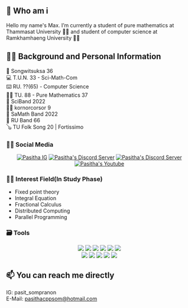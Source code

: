 ## 🤔 Who am i 
Hello my name's Max. I’m currently a student of pure mathematics at Thammasat University 👨‍🎓 and student of computer science at Ramkhamhaeng University 👨‍💻

## 👏🏻 Background and Personal Information
👦 Songwitsuksa 36</br>
💻 T.U.N. 33 - Sci-Math-Com</br>
⌨️ RU. ??(65) - Computer Science</br>
👩‍💻 TU. 88 - Pure Mathematics 37</br>
🎼 SciBand 2022</br>
🤼‍♀️ kornorcorsor 9</br>
🎸 SaMath Band 2022</br>
🎵 RU Band 66</br>
🪕 TU Folk Song 20 | Fortissimo

### 🤹‍♂️ Social Media
<div align="center">
  <a href="https://www.instagram.com/pasit_sompranon/"><img src="https://img.shields.io/badge/Instagram-E4405F?style=for-the-badge&logo=instagram&logoColor=white" alt="Pasitha IG" /></a>
  <a href="https://discord.gg/krW7tYS"><img src="https://img.shields.io/badge/Discord-7289DA?style=for-the-badge&logo=discord&logoColor=white" alt="Pasitha's Discord Server" /></a>
  <a href="https://open.spotify.com/user/316rqgubdol3sszx7srkhmk4ieye"><img src="https://img.shields.io/badge/Spotify-1ED760?&style=for-the-badge&logo=spotify&logoColor=white" alt="Pasitha's Discord Server" /></a>
  <a href="https://youtube.com/@pasitha2988"><img src="https://img.shields.io/badge/YouTube-FF0000?style=for-the-badge&logo=youtube&logoColor=white" alt="Pasitha's Youtube" /></a>
</div>

### 👨‍🔬 Interest Field(In Study Phase)
- Fixed point theory
- Integral Equation
- Fractional Calculus
- Distributed Computing
- Parallel Programming

### 🗃 Tools
<div align="center">
  <img src="https://img.shields.io/badge/Windows-0078D6?style=for-the-badge&logo=windows&logoColor=white" />
  <img src="https://img.shields.io/badge/Ubuntu-E95420?style=for-the-badge&logo=ubuntu&logoColor=white" />
  <img src="https://img.shields.io/badge/VIM-%2311AB00.svg?&style=for-the-badge&logo=vim&logoColor=white" />
  <img src="https://img.shields.io/badge/NeoVim-%2357A143.svg?&style=for-the-badge&logo=neovim&logoColor=white" />
  <img src="https://img.shields.io/badge/Visual_Studio-5C2D91?style=for-the-badge&logo=visual%20studio&logoColor=white" />
  <img src="https://img.shields.io/badge/Visual_Studio_Code-0078D4?style=for-the-badge&logo=visual%20studio%20code&logoColor=white" /></br>
  <img src="https://img.shields.io/badge/C-00599C?style=for-the-badge&logo=c&logoColor=white" />
  <img src="https://img.shields.io/badge/C%2B%2B-00599C?style=for-the-badge&logo=c%2B%2B&logoColor=white" />
  <img src="https://img.shields.io/badge/JavaScript-F7DF1E?style=for-the-badge&logo=javascript&logoColor=black" />
  <img src="https://img.shields.io/badge/Node.js-43853D?style=for-the-badge&logo=node.js&logoColor=white" />
  <img src="https://img.shields.io/badge/Python-3776AB?style=for-the-badge&logo=python&logoColor=white" />
</div>


## 📫 You can reach me directly
IG: pasit_sompranon</br>
E-Mail: pasithacppsom@hotmail.com
